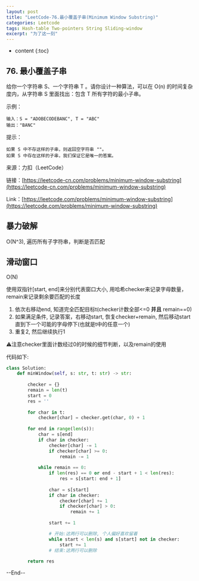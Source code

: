 ```yaml
---
layout: post
title: "LeetCode-76.最小覆盖子串(Minimum Window Substring)"
categories: Leetcode
tags: Hash-table Two-pointers String Sliding-window
excerpt: "为了这一刻"
---
```


* content
{:toc}

## 76. 最小覆盖子串

给你一个字符串 S、一个字符串 T 。请你设计一种算法，可以在 O(n) 的时间复杂度内，从字符串 S 里面找出：包含 T 所有字符的最小子串。

示例：

```
输入：S = "ADOBECODEBANC", T = "ABC"
输出："BANC"
```

提示：

```
如果 S 中不存这样的子串，则返回空字符串 ""。
如果 S 中存在这样的子串，我们保证它是唯一的答案。
```

来源：力扣（LeetCode）

链接：[https://leetcode-cn.com/problems/minimum-window-substring](https://leetcode-cn.com/problems/minimum-window-substring)

Link：[https://leetcode.com/problems/minimum-window-substring](https://leetcode.com/problems/minimum-window-substring)

## 暴力破解

O(N^3), 遍历所有子字符串，判断是否匹配

## 滑动窗口

O(N)

使用双指针[start, end]来分别代表窗口大小, 用哈希checker来记录字母数量，remain来记录剩余要匹配的长度

1. 依次右移动end, 知道完全匹配目标t(checker计数全部<=0 **并且** remain==0)
2. 如果满足条件, 记录答案，右移动start, 恢复checker+remain, 然后移动start直到下一个可能的字母停下(也就是t中的任意一个)
3. 重复2, 然后继续执行1

⚠️注意checker里面计数经过0的时候的细节判断，以及remain的使用

代码如下:

```python
class Solution:
    def minWindow(self, s: str, t: str) -> str:
    
        checker = {}
        remain = len(t)
        start = 0
        res = ''
        
        for char in t:
            checker[char] = checker.get(char, 0) + 1
        
        for end in range(len(s)):
            char = s[end]
            if char in checker:
                checker[char] -= 1
                if checker[char] >= 0:
                    remain -= 1
                
            while remain == 0:
                if len(res) == 0 or end - start + 1 < len(res):
                    res = s[start: end + 1]
                    
                char = s[start]
                if char in checker:
                    checker[char] += 1
                    if checker[char] > 0:
                        remain += 1
                        
                start += 1

                # 开始:这两行可以删除, 个人偏好喜欢留着
                while start < len(s) and s[start] not in checker:
                    start += 1
                # 结束:这两行可以删除
                    
        return res
```

--End--
